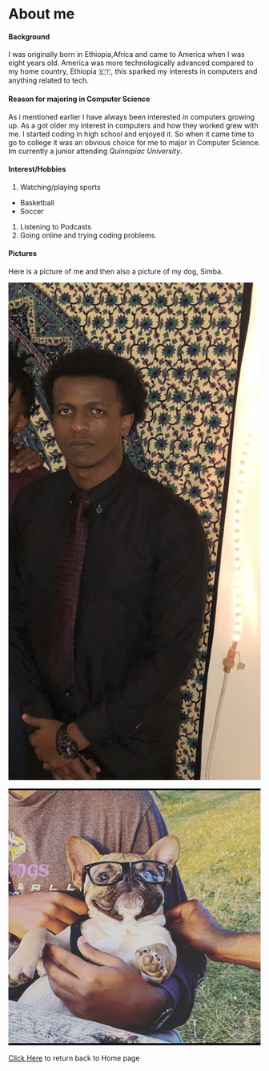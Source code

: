 # **About me**

#### Background
I was originally born in Ethiopia,Africa and came to America when I was eight years old. America was more technologically advanced compared to my home country, Ethiopia :ethiopia:, this sparked my interests in computers and anything related to tech.      

#### Reason for majoring in Computer Science
As i mentioned earlier I have always been interested in computers growing up. As a got older my interest in computers and how they worked grew with me. I started coding in high school and enjoyed it. So when it came time to go to college it was an obvious choice for me to major in Computer Science. Im currently a junior attending *Quinnipiac University*.

#### Interest/Hobbies
1. Watching/playing sports
  - Basketball
  - Soccer
1. Listening to Podcasts
1. Going online and trying coding problems.

#### Pictures
Here is a picture of me and then also a picture of my dog, Simba.

![Henok](./assets/SelfPic.jpg )

![Simba](./assets/SimbaPic.jpg)



[Click Here](https://henokk-14.github.io/) to return back to Home page

